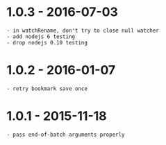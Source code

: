 
# 1.0.3 - 2016-07-03

    - in watchRename, don't try to close null watcher
    - add nodejs 6 testing
    - drop nodejs 0.10 testing

# 1.0.2 - 2016-01-07

    - retry bookmark save once

# 1.0.1 - 2015-11-18

    - pass end-of-batch arguments properly
